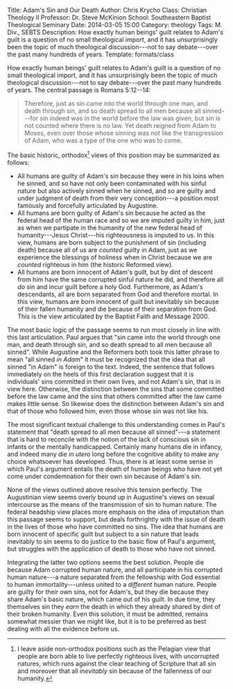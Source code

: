 Title: Adam's Sin and Our Death
Author: Chris Krycho
Class: Christian Theology II
Professor: Dr. Steve McKinion
School: Southeastern Baptist Theological Seminary
Date: 2014-03-05 15:00
Category: theology
Tags: M. Div., SEBTS
Description: How exactly human beings' guilt relates to Adam's guilt is a question of no small theological import, and it has unsurprisingly been the topic of much theological discussion---not to say debate---over the past many hundreds of years.
Template: formats/class

How exactly human beings' guilt relates to Adam's guilt is a question of no
small theological import, and it has unsurprisingly been the topic of much
theological discussion---not to say debate---over the past many hundreds of
years. The central passage is Romans 5:12--14:

> Therefore, just as sin came into the world through one man, and death through
> sin, and so death spread to all men because all sinned---for sin indeed was in
> the world before the law was given, but sin is not counted where there is no
> law. Yet death reigned from Adam to Moses, even over those whose sinning was
> not like the transgression of Adam, who was a type of the one who was to come.

The basic historic, orthodox[^1] views of this position may be summarized as
follows:

[^1]: I leave aside non-orthodox positions such as the Pelagian view that people
are born able to live perfectly righteous lives, with uncorrupted natures, which
runs against the clear teaching of Scripture that all sin and moreover that all
*inevitably* sin because of the fallenness of our humanity.

- All humans are guilty of Adam's sin because they were in his loins when he
  sinned, and so have not only been contaminated with his sinful nature but also
  actively sinned when he sinned, and so are guilty and under judgment of death
  from their very conception---a position most famously and forcefully
  articulated by Augustine.
- All humans are born guilty of Adam's sin because he acted as the federal head
  of the human race and so we are imputed guilty in him, just as when we
  partipate in the humanity of the new federal head of humanity---Jesus
  Christ---his righteousness is imputed to us. In this view, humans are born
  subject to the punishment of sin (including death) because all of us are
  *counted* guilty in Adam, just as we experience the blessings of holiness
  when in Christ because we are *counted* righteous in him (the historic
  Reformed view).
- All humans are born innocent of Adam's guilt, but by dint of descent from him
  have the same corrupted sinful nature he did, and therefore all *do* sin and
  incur guilt before a holy God. Furthermore, as Adam's descendants, all are
  born separated from God and therefore mortal. In this view, humans are born
  innocent of guilt but inevitably sin because of their fallen humanity and die
  because of their separation from God. This is the view articulated by the
  Baptist Faith and Message 2000.

The most basic logic of the passage seems to run most closely in line with this
last articulation. Paul argues that "sin came into the world through one man,
and death through sin, and so death spread to all men because all sinned". While
Augustine and the Reformers both took this latter phrase to mean "all sinned *in
Adam*" it must be recognized that the idea that all sinned "in Adam" is foreign
to the text. Indeed, the sentence that follows immediately on the heels of this
first declaration suggest that it is individuals' sins committed in their own
lives, and not Adam's sin, that is in view here. Otherwise, the distinction
between the sins that some committed before the law came and the sins that
others committed after the law came makes little sense. So likewise does the
distinction between Adam's sin and that of those who followed him, even those
whose sin was not like his.

The most significant textual challenge to this understanding comes in Paul's
statement that "death spread to all men because all sinned"---a statement that
is hard to reconcile with the notion of the lack of conscious sin in infants or
the mentally handicapped. Certainly many humans die in infancy, and indeed many
die *in utero* long before the cognitive ability to make any choice whatsoever
has developed. Thus, there is at least some sense in which Paul's argument
entails the death of human beings who have not yet come under condemnation for
their own sin because of Adam's sin.

None of the views outlined above resolve this tension perfectly. The Augustinian
view seems overly bound up in Augustine's views on sexual intercourse as the
means of the transmission of sin to human nature. The federal headship view
places more emphasis on the idea of imputation than this passage seems to
support, but deals forthrightly with the issue of death in the lives of those
who have committed no sins. The idea that humans are born innocent of specific
guilt but subject to a sin nature that leads inevitably to sin seems to do
justice to the basic flow of Paul's argument, but struggles with the
application of death to those who have not sinned.

Integrating the latter two options seems the best solution. People die because
Adam corrupted human nature, and all participate in his corrupted human
nature---a nature separated from the fellowship with God essential to human
immortality---unless united to a *different* human nature. People are guilty
for their own sins, not for Adam's, but they die because they share Adam's
basic nature, which came out of his guilt. In due time, they themselves sin
they *earn* the death in which they already shared by dint of their broken
humanity. Even this solution, it must be admitted, remains somewhat messier
than we might like, but it is to be preferred as best dealing with all the
evidence before us.